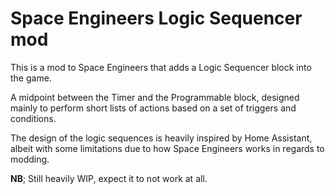 Space Engineers Logic Sequencer mod
===================================

This is a mod to Space Engineers that adds a Logic Sequencer block into the game.

A midpoint between the Timer and the Programmable block, designed mainly to
perform short lists of actions based on a set of triggers and conditions.

The design of the logic sequences is heavily inspired by Home Assistant, albeit
with some limitations due to how Space Engineers works in regards to modding.

**NB**; Still heavily WIP, expect it to not work at all.
